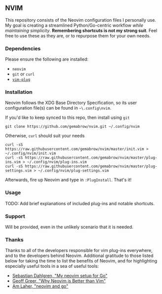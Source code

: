 ## NVIM

This repository consists of the Neovim configuration files I personally use. My
goal is creating a streamlined Python/Go-centric workflow *while maintaining
simplicity*. **Remembering shortcuts is not my strong suit**. Feel free to
use these as they are, or to repurpose them for your own needs.

### Dependencies

Please ensure the following are installed:
- `neovim`
- `git` or `curl`
- [`vim-plug`](https://github.com/junegunn/vim-plug)

### Installation

Neovim follows the XDG Base Directory Specification, so its user configuration
file(s) can be found in `~\.config\nvim`.

If you'd like to keep synced to this repo, then install using `git`
```
git clone https://github.com/gemabrow/nvim.git ~/.config/nvim
```

Otherwise, `curl` should suit your needs
```
curl -sS https://raw.githubusercontent.com/gemabrow/nvim/master/init.vim > ~/.config/nvim/init.vim
curl -sS https://raw.githubusercontent.com/gemabrow/nvim/master/plug-ins.vim > ~/.config/nvim/plug-ins.vim
curl -sS https://raw.githubusercontent.com/gemabrow/nvim/master/plug-settings.vim > ~/.config/nvim/plug-settings.vim
```

Afterwards, fire up Neovim and type in `:PlugInstall`. That's it!

### Usage

TODO: Add brief explanations of included plug-ins and notable shortcuts.

### Support

Will be provided, even in the unlikely scenario that it is needed.

### Thanks

Thanks to all of the developers responsible for vim plug-ins everywhere, and to
the developers behind Neovim. Additional gratitude to those listed below
for taking the time to list the benefits of Neovim, and for highlighting
especially useful tools in a sea of useful tools:

- [Sebastian Dahlgren, "My neovim setup for Go"](https://hackernoon.com/my-neovim-setup-for-go-7f7b6e805876 )
- [Geoff Greer, "Why Neovim is Better than Vim"](https://geoff.greer.fm/2015/01/15/why-neovim-is-better-than-vim/ )
- [Am Laher, "neovim and go"](https://medium.com/@ambot/neovim-and-go-8f32e6390f71 )
